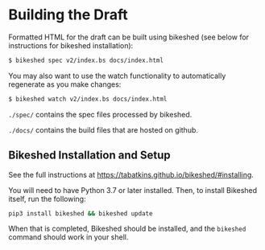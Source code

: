 # Building the Draft
Formatted HTML for the draft can be built using bikeshed (see below for instructions for bikeshed installation):

```bash
$ bikeshed spec v2/index.bs docs/index.html
```

You may also want to use the watch functionality to automatically regenerate as you make changes:

```bash
$ bikeshed watch v2/index.bs docs/index.html
```

`./spec/` contains the spec files processed by bikeshed.

`./docs/` contains the build files that are hosted on github.

## Bikeshed Installation and Setup
See the full instructions at https://tabatkins.github.io/bikeshed/#installing.

You will need to have Python 3.7 or later installed. Then, to install Bikeshed itself, run the following:

```bash
pip3 install bikeshed && bikeshed update
```

When that is completed, Bikeshed should be installed, and the `bikeshed` command should work in your shell.
